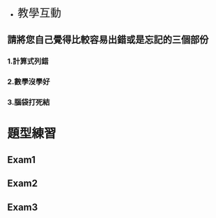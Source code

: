 * <span style="font-size: 25px;">教學互動</span>
## 請將您自己覺得比較容易出錯或是忘記的三個部份
### 1.計算式列錯
### 2.數學沒學好
### 3.腦袋打死結

# 題型練習

## Exam1

## Exam2

## Exam3
